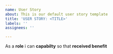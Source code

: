 ```yaml
---
name: User Story
about: This is our default user story template
title: 'USER STORY: <TITLE>'
labels: ''
assignees: ''

---
```


As a **role** i can **capabilty** so that **received benefit**
